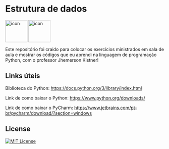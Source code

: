 # Estrutura de dados

<img src="https://techstack-generator.vercel.app/python-icon.svg" alt="icon" align="left" width="70"/>

<img src="https://cdn.jsdelivr.net/gh/devicons/devicon@latest/icons/pycharm/pycharm-original.svg" alt="icon" align="center" width="70"/>

Este repositório foi craido para colocar os exercícios ministrados em sala de aula e mostrar os códigos que eu aprendi na linguagem de programação Python, com o professor Jhemerson Kistner!

## Links úteis

Biblioteca do Python: https://docs.python.org/3/library/index.html

Link de como baixar o Python: https://www.python.org/downloads/

Link de como baixar o PyCharm: https://www.jetbrains.com/pt-br/pycharm/download/?section=windows

## License

[![MIT License](https://img.shields.io/badge/License-MIT-green.svg)](./LICENSE)
